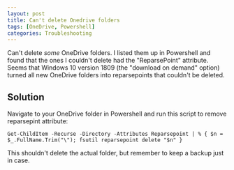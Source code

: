 ```yaml
---
layout: post
title: Can't delete Onedrive folders
tags: [OneDrive, Powershell]
categories: Troubleshooting
---
```


Can't delete _some_ OneDrive folders. I listed them up in Powershell and found that the ones I couldn't delete had the "ReparsePoint" attribute. Seems that Windows 10 version 1809 (the "download on demand" option) turned all new OneDrive folders into reparsepoints that couldn't be deleted. 

## Solution

Navigate to your OneDrive folder in Powershell and run this script to remove reparsepint attribute:

    Get-ChildItem -Recurse -Directory -Attributes Reparsepoint | % { $n = $_.FullName.Trim("\"); fsutil reparsepoint delete "$n" }

This shouldn't delete the actual folder, but remember to keep a backup just in case.
